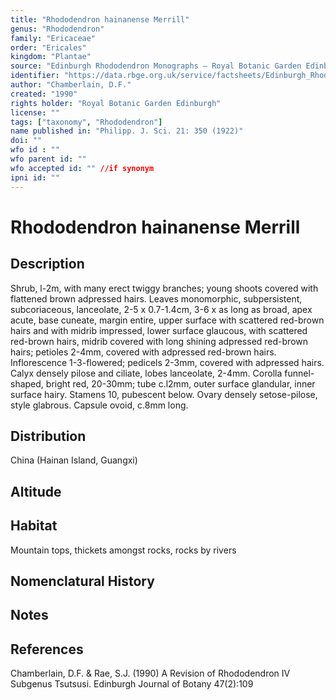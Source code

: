 ```yaml
---
title: "Rhododendron hainanense Merrill"
genus: "Rhododendron"
family: "Ericaceae"
order: "Ericales"
kingdom: "Plantae"
source: "Edinburgh Rhododendron Monographs – Royal Botanic Garden Edinburgh"
identifier: "https://data.rbge.org.uk/service/factsheets/Edinburgh_Rhododendron_Monographs.xhtml"
author: "Chamberlain, D.F."
created: "1990"
rights holder: "Royal Botanic Garden Edinburgh"
license: ""
tags: ["taxonomy", "Rhododendron"]
name published in: "Philipp. J. Sci. 21: 350 (1922)"
doi: ""
wfo id : ""
wfo parent id: ""
wfo accepted id: "" //if synonym                      
ipni id: ""
---
```


                       

# Rhododendron hainanense Merrill

## Description
Shrub, l-2m, with many erect twiggy branches; young shoots covered with flattened brown adpressed hairs. Leaves monomorphic, subpersistent, subcoriaceous, lanceolate, 2-5 x 0.7-1.4cm, 3-6 x as long as broad, apex acute, base cuneate, margin entire, upper surface with scattered red-brown hairs and with midrib impressed, lower surface glaucous, with scattered red-brown hairs, midrib covered with long shining adpressed red-brown hairs; petioles 2-4mm, covered with adpressed red-brown hairs. Inflorescence 1-3-flowered; pedicels 2-3mm, covered with adpressed hairs. Calyx densely pilose and ciliate, lobes lanceolate, 2-4mm. Corolla funnel-shaped, bright red, 20-30mm; tube c.l2mm, outer surface glandular, inner surface hairy. Stamens 10, pubescent below. Ovary densely setose-pilose, style glabrous. Capsule ovoid, c.8mm long.

## Distribution
China (Hainan Island, Guangxi)

## Altitude


## Habitat
Mountain tops, thickets amongst rocks, rocks by rivers

## Nomenclatural History

                       
## Notes


## References

Chamberlain, D.F. & Rae, S.J. (1990) A Revision of Rhododendron IV Subgenus Tsutsusi. Edinburgh Journal of Botany 47(2):109
